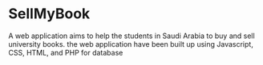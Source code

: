 # SellMyBook

A web application aims to help the students in Saudi Arabia to buy and sell university books.
the web application have been built up using Javascript, CSS, HTML, and PHP for database
